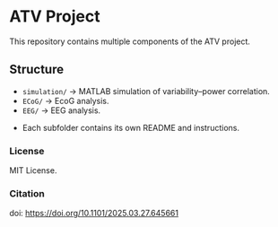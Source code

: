 # ATV Project

This repository contains multiple components of the ATV project.

## Structure
- `simulation/` → MATLAB simulation of variability–power correlation.
- `ECoG/` → EcoG analysis.
- `EEG/` → EEG analysis.

* Each subfolder contains its own README and instructions.

### License
MIT License.

### Citation
doi: https://doi.org/10.1101/2025.03.27.645661


